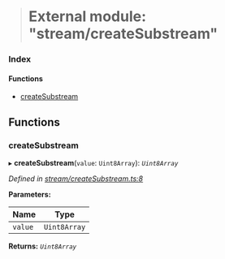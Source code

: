 > # External module: "stream/createSubstream"

### Index

#### Functions

* [createSubstream](_stream_createsubstream_.md#createsubstream)

## Functions

###  createSubstream

▸ **createSubstream**(`value`: `Uint8Array`): *`Uint8Array`*

*Defined in [stream/createSubstream.ts:8](https://github.com/polkadot-js/common/blob/332620d/packages/trie-codec/src/stream/createSubstream.ts#L8)*

**Parameters:**

Name | Type |
------ | ------ |
`value` | `Uint8Array` |

**Returns:** *`Uint8Array`*